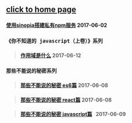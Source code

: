 ## [click to home page](https://jindada.github.io/blog)


#### [使用sinopia搭建私有npm服务](https://github.com/jindada/blog/issues/1)   2017-06-02

### `《你不知道的 javascript（上卷）》系列`
> #### [作用域是什么](https://github.com/jindada/blog/issues/4)   2017-06-12

### `那些不能说的秘密系列`

> #### [那些不能说的秘密 es6篇](https://github.com/jindada/blog/issues/2)   2017-06-08

> #### [那些不能说的秘密 react篇](https://github.com/jindada/blog/issues/3)   2017-06-08

> #### [那些不能说的秘密 javascript篇](https://github.com/jindada/blog/issues/5)   2017-06-09


